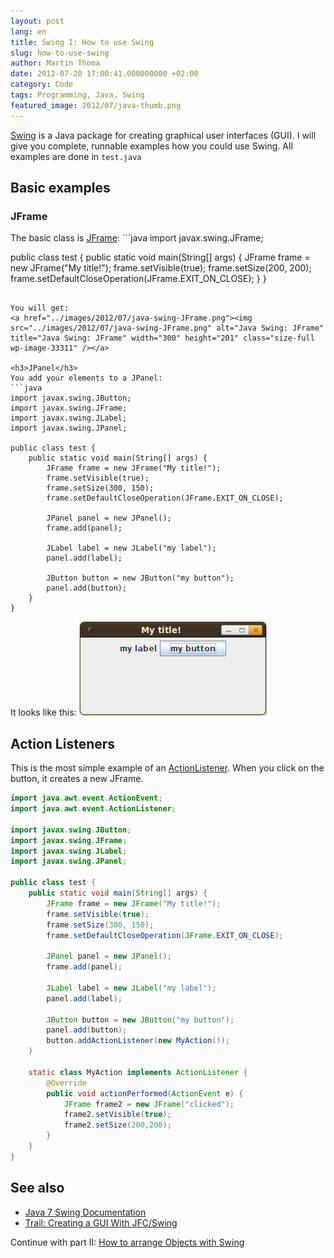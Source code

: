```yaml
---
layout: post
lang: en
title: Swing I: How to use Swing
slug: how-to-use-swing
author: Martin Thoma
date: 2012-07-20 17:00:41.000000000 +02:00
category: Code
tags: Programming, Java, Swing
featured_image: 2012/07/java-thumb.png
---
```

<a href="http://en.wikipedia.org/wiki/Swing_(Java)">Swing</a> is a Java package for creating graphical user interfaces (GUI). I will give you complete, runnable examples how you could use Swing. All examples are done in <code>test.java</code>

<h2>Basic examples</h2>
<h3>JFrame</h3>
The basic class is <a href="http://docs.oracle.com/javase/7/docs/api/javax/swing/JFrame.html">JFrame</a>:
```java
import javax.swing.JFrame;

public class test {
    public static void main(String[] args) {
        JFrame frame = new JFrame("My title!");
        frame.setVisible(true);
        frame.setSize(200, 200);
        frame.setDefaultCloseOperation(JFrame.EXIT_ON_CLOSE);
    }
}
```

You will get:
<a href="../images/2012/07/java-swing-JFrame.png"><img src="../images/2012/07/java-swing-JFrame.png" alt="Java Swing: JFrame" title="Java Swing: JFrame" width="300" height="201" class="size-full wp-image-33311" /></a>

<h3>JPanel</h3>
You add your elements to a JPanel:
```java
import javax.swing.JButton;
import javax.swing.JFrame;
import javax.swing.JLabel;
import javax.swing.JPanel;

public class test {
    public static void main(String[] args) {
        JFrame frame = new JFrame("My title!");
        frame.setVisible(true);
        frame.setSize(300, 150);
        frame.setDefaultCloseOperation(JFrame.EXIT_ON_CLOSE);

        JPanel panel = new JPanel();
        frame.add(panel);

        JLabel label = new JLabel("my label");
        panel.add(label);

        JButton button = new JButton("my button");
        panel.add(button);
    }
}
```

It looks like this:
<a href="../images/2012/07/java-swing-jpanel.png"><img src="../images/2012/07/java-swing-jpanel.png" alt="Java Swing: JPanel, JLabel and JButton" title="Java Swing: JPanel, JLabel and JButton" width="300" height="151" class="size-full wp-image-33341" /></a>

<h2>Action Listeners</h2>
This is the most simple example of an <a href="http://docs.oracle.com/javase/7/docs/api/java/awt/event/ActionListener.html">ActionListener</a>. When you click on the button, it creates a new JFrame.

```java
import java.awt.event.ActionEvent;
import java.awt.event.ActionListener;

import javax.swing.JButton;
import javax.swing.JFrame;
import javax.swing.JLabel;
import javax.swing.JPanel;

public class test {
    public static void main(String[] args) {
        JFrame frame = new JFrame("My title!");
        frame.setVisible(true);
        frame.setSize(300, 150);
        frame.setDefaultCloseOperation(JFrame.EXIT_ON_CLOSE);

        JPanel panel = new JPanel();
        frame.add(panel);

        JLabel label = new JLabel("my label");
        panel.add(label);

        JButton button = new JButton("my button");
        panel.add(button);
        button.addActionListener(new MyAction());
    }

    static class MyAction implements ActionListener {
        @Override
        public void actionPerformed(ActionEvent e) {
            JFrame frame2 = new JFrame("clicked");
            frame2.setVisible(true);
            frame2.setSize(200,200);
        }
    }
}
```

<h2>See also</h2>
<ul>
  <li><a href="http://docs.oracle.com/javase/7/docs/api/javax/swing/package-summary.html">Java 7 Swing Documentation</a></li>
  <li><a href="http://docs.oracle.com/javase/tutorial/uiswing/">Trail: Creating a GUI With JFC/Swing</a></li>
</ul>

<div class="info">Continue with part II: <a href="../swing-ii-how-to-arrange-objects/">How to arrange Objects with Swing</a></div>
